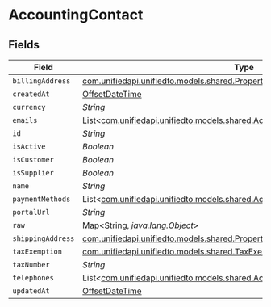# AccountingContact


## Fields

| Field                                                                                                                                              | Type                                                                                                                                               | Required                                                                                                                                           | Description                                                                                                                                        |
| -------------------------------------------------------------------------------------------------------------------------------------------------- | -------------------------------------------------------------------------------------------------------------------------------------------------- | -------------------------------------------------------------------------------------------------------------------------------------------------- | -------------------------------------------------------------------------------------------------------------------------------------------------- |
| `billingAddress`                                                                                                                                   | [com.unifiedapi.unifiedto.models.shared.PropertyAccountingContactBillingAddress](../../models/shared/PropertyAccountingContactBillingAddress.md)   | :heavy_minus_sign:                                                                                                                                 | N/A                                                                                                                                                |
| `createdAt`                                                                                                                                        | [OffsetDateTime](https://docs.oracle.com/javase/8/docs/api/java/time/OffsetDateTime.html)                                                          | :heavy_minus_sign:                                                                                                                                 | N/A                                                                                                                                                |
| `currency`                                                                                                                                         | *String*                                                                                                                                           | :heavy_minus_sign:                                                                                                                                 | N/A                                                                                                                                                |
| `emails`                                                                                                                                           | List<[com.unifiedapi.unifiedto.models.shared.AccountingEmail](../../models/shared/AccountingEmail.md)>                                             | :heavy_minus_sign:                                                                                                                                 | N/A                                                                                                                                                |
| `id`                                                                                                                                               | *String*                                                                                                                                           | :heavy_minus_sign:                                                                                                                                 | N/A                                                                                                                                                |
| `isActive`                                                                                                                                         | *Boolean*                                                                                                                                          | :heavy_minus_sign:                                                                                                                                 | N/A                                                                                                                                                |
| `isCustomer`                                                                                                                                       | *Boolean*                                                                                                                                          | :heavy_minus_sign:                                                                                                                                 | N/A                                                                                                                                                |
| `isSupplier`                                                                                                                                       | *Boolean*                                                                                                                                          | :heavy_minus_sign:                                                                                                                                 | N/A                                                                                                                                                |
| `name`                                                                                                                                             | *String*                                                                                                                                           | :heavy_minus_sign:                                                                                                                                 | N/A                                                                                                                                                |
| `paymentMethods`                                                                                                                                   | List<[com.unifiedapi.unifiedto.models.shared.AccountingContactPaymentMethod](../../models/shared/AccountingContactPaymentMethod.md)>               | :heavy_minus_sign:                                                                                                                                 | N/A                                                                                                                                                |
| `portalUrl`                                                                                                                                        | *String*                                                                                                                                           | :heavy_minus_sign:                                                                                                                                 | N/A                                                                                                                                                |
| `raw`                                                                                                                                              | Map<String, *java.lang.Object*>                                                                                                                    | :heavy_minus_sign:                                                                                                                                 | N/A                                                                                                                                                |
| `shippingAddress`                                                                                                                                  | [com.unifiedapi.unifiedto.models.shared.PropertyAccountingContactShippingAddress](../../models/shared/PropertyAccountingContactShippingAddress.md) | :heavy_minus_sign:                                                                                                                                 | N/A                                                                                                                                                |
| `taxExemption`                                                                                                                                     | [com.unifiedapi.unifiedto.models.shared.TaxExemption](../../models/shared/TaxExemption.md)                                                         | :heavy_minus_sign:                                                                                                                                 | N/A                                                                                                                                                |
| `taxNumber`                                                                                                                                        | *String*                                                                                                                                           | :heavy_minus_sign:                                                                                                                                 | N/A                                                                                                                                                |
| `telephones`                                                                                                                                       | List<[com.unifiedapi.unifiedto.models.shared.AccountingTelephone](../../models/shared/AccountingTelephone.md)>                                     | :heavy_minus_sign:                                                                                                                                 | N/A                                                                                                                                                |
| `updatedAt`                                                                                                                                        | [OffsetDateTime](https://docs.oracle.com/javase/8/docs/api/java/time/OffsetDateTime.html)                                                          | :heavy_minus_sign:                                                                                                                                 | N/A                                                                                                                                                |